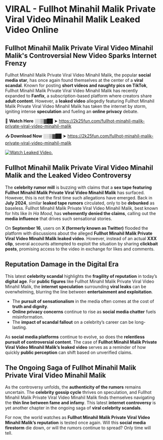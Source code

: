 # VIRAL - Fullhot Minahil Malik Private Viral Video Minahil Malik Leaked Video Online

## **Fullhot Minahil Malik Private Viral Video Minahil Malik's Controversial New Video Sparks Internet Frenzy**  

Fullhot Minahil Malik Private Viral Video Minahil Malik, the popular **social media star**, has once again found themselves at the center of a **viral scandal**. Known for posting **short videos and naughty pics on TikTok**, Fullhot Minahil Malik Private Viral Video Minahil Malik has recently expanded to **Fanfix**, a subscription-based platform where creators share **adult content**. However, a **leaked video** allegedly featuring Fullhot Minahil Malik Private Viral Video Minahil Malik has taken the internet by storm, igniting intense **speculation** and fueling an **online privacy** debate.  

🔴 **Watch Here** ░░▒▓██ ➤ https://2k25fun.com/fullhot-minahil-malik-private-viral-video-minahil-malik  

📥 **Download Now** ░░▒▓██ ➤ https://2k25fun.com/fullhot-minahil-malik-private-viral-video-minahil-malik  

[![Watch Leaked Video.](https://miro.medium.com/v2/resize:fit:828/format:webp/1*cilzJN44JGOrTw9NJCrNHA.gif "Watch Leaked Video")](https://2k25fun.com/fullhot-minahil-malik-private-viral-video-minahil-malik)

## **Fullhot Minahil Malik Private Viral Video Minahil Malik and the Leaked Video Controversy**  

The **celebrity rumor mill** is buzzing with claims that a **sex tape featuring Fullhot Minahil Malik Private Viral Video Minahil Malik** has surfaced. However, this is not the first time such allegations have emerged. Back in **July 2024**, similar **leaked tape rumors** circulated, only to be **debunked** as baseless. Fullhot Minahil Malik Private Viral Video Minahil Malik, best known for hits like *In Ha Mood*, has **vehemently denied the claims**, calling out the **media influence** that drives such sensational stories.  

On **September 16**, users on **X (formerly known as Twitter)** flooded the platform with discussions about the alleged **Fullhot Minahil Malik Private Viral Video Minahil Malik leaked video**. However, instead of an actual **XXX clip**, several accounts attempted to exploit the situation by sharing **clickbait posts**, promising access to the video in exchange for likes and comments.  

## **Reputation Damage in the Digital Era**  

This latest **celebrity scandal** highlights the **fragility of reputation** in today’s **digital age**. For **public figures** like Fullhot Minahil Malik Private Viral Video Minahil Malik, the **internet speculation** surrounding **viral leaks** can be overwhelming, blurring the line between **entertainment and exploitation**.  

- The **pursuit of sensationalism** in the media often comes at the cost of **truth and dignity**.  
- **Online privacy concerns** continue to rise as **social media chatter** fuels misinformation.  
- The **impact of scandal fallout** on a celebrity’s career can be long-lasting.  

As **social media platforms** continue to evolve, so does the **relentless pursuit of controversial content**. The case of **Fullhot Minahil Malik Private Viral Video Minahil Malik’s leaked video** serves as a reminder of how quickly **public perception** can shift based on unverified claims.  

## **The Ongoing Saga of Fullhot Minahil Malik Private Viral Video Minahil Malik**  

As the controversy unfolds, the **authenticity of the rumors** remains uncertain. The **celebrity gossip cycle** thrives on speculation, and Fullhot Minahil Malik Private Viral Video Minahil Malik finds themselves navigating the **thin line between fame and infamy**. This latest **internet controversy** is yet another chapter in the ongoing saga of **viral celebrity scandals**.  

For now, the world watches as **Fullhot Minahil Malik Private Viral Video Minahil Malik’s reputation** is tested once again. Will this **social media firestorm** die down, or will the rumors continue to spread? Only time will tell.